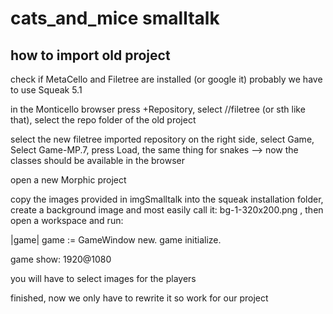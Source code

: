 # cats_and_mice smalltalk

## how to import old project

check if MetaCello and Filetree are installed (or google it)
probably we have to use Squeak 5.1 

in the Monticello browser press +Repository, select //filetree (or sth like that), select the repo folder of the old project

select the new filetree imported repository on the right side, select Game, Select Game-MP.7, press Load, the same thing for snakes --> now the classes should be available in the browser

open a new Morphic project

copy the images provided in imgSmalltalk into the squeak installation folder, create a background image and most easily call it: bg-1-320x200.png , then open a workspace and run:

|game| 
game := GameWindow new.
game initialize.

game show: 1920@1080

you will have to select images for the players

finished, now we only have to rewrite it so work for our project